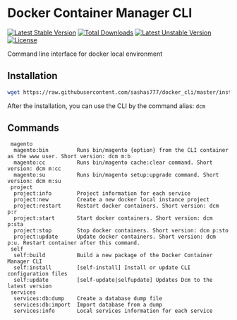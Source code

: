 # Docker Container Manager CLI
[![Latest Stable Version](https://poser.pugx.org/thesgroup/docker-container-manager/v)](//packagist.org/packages/thesgroup/docker-container-manager) [![Total Downloads](https://poser.pugx.org/thesgroup/docker-container-manager/downloads)](//packagist.org/packages/thesgroup/docker-container-manager) [![Latest Unstable Version](https://poser.pugx.org/thesgroup/docker-container-manager/v/unstable)](//packagist.org/packages/thesgroup/docker-container-manager) [![License](https://poser.pugx.org/thesgroup/docker-container-manager/license)](//packagist.org/packages/thesgroup/docker-container-manager)

Command line interface for docker local environment

## Installation
```bash
wget https://raw.githubusercontent.com/sashas777/docker_cli/master/install/installer -O - -q | php --
```
After the installation, you can use the CLI by the command alias: `dcm` 

## Commands
```
 magento
  magento:bin         Runs bin/magento {option} from the CLI container as the www user. Short version: dcm m:b
  magento:cc          Runs bin/magento cache:clear command. Short version: dcm m:cc
  magento:su          Runs bin/magento setup:upgrade command. Short version: dcm m:su
 project
  project:info        Project information for each service
  project:new         Create a new docker local instance project
  project:restart     Restart docker containers. Short version: dcm p:r
  project:start       Start docker containers. Short version: dcm p:sta
  project:stop        Stop docker containers. Short version: dcm p:sto
  project:update      Update docker containers. Short version: dcm p:u. Restart container after this command.
 self
  self:build          Build a new package of the Docker Container Manager CLI
  self:install        [self-install] Install or update CLI configuration files
  self:update         [self-update|selfupdate] Updates Dcm to the latest version
 services
  services:db:dump    Create a database dump file
  services:db:import  Import database from a dump
  services:info       Local services information for each service
```
